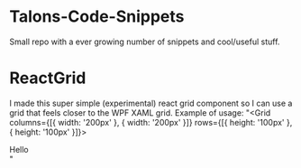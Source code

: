 # Talons-Code-Snippets
Small repo with a ever growing number of snippets and cool/useful stuff.

# ReactGrid
I made this super simple (experimental) react grid component so I can use a grid that feels closer to the WPF XAML grid.
Example of usage:
"<Grid columns={[{ width: '200px' }, { width: '200px' }]} rows={[{ height: '100px' }, { height: '100px' }]}>
  <div start_column='1' start_row='1' end_row='3'>Hello</div>
</Grid>"
